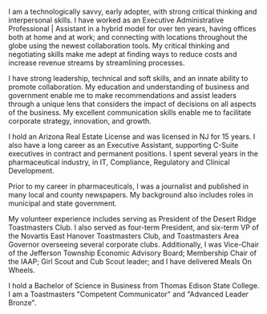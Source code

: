 I am a technologically savvy, early adopter, with strong critical thinking and interpersonal skills.  I have worked as an Executive Administrative Professional | Assistant in a hybrid model for over ten years, having offices both at home and at work; and connecting with locations throughout the globe using the newest collaboration tools.  My critical thinking and negotiating skills make me adept at finding ways to reduce costs and increase revenue streams by streamlining processes.

I have strong leadership, technical and soft skills, and an innate ability to promote collaboration. My education and understanding of business and government enable me to make recommendations and assist leaders through a unique lens that considers the impact of decisions on all aspects of the business.  My excellent communication skills enable me to facilitate corporate strategy, innovation, and growth.

I hold an Arizona Real Estate License and was licensed in NJ for 15 years. I also have a long career as an Executive Assistant, supporting C-Suite executives in contract and permanent positions. I spent several years in the pharmaceutical industry, in IT, Compliance, Regulatory and Clinical Development. 

Prior to my career in pharmaceuticals, I was a journalist and published in many local and county newspapers. My background also includes roles in municipal and state government.  

My volunteer experience includes serving as President of the Desert Ridge Toastmasters Club.  I also served as four-term President, and six-term VP of the Novartis East Hanover Toastmasters Club, and Toastmasters Area Governor overseeing several corporate clubs.  Additionally, I was Vice-Chair of the Jefferson Township Economic Advisory Board; Membership Chair of the IAAP; Girl Scout and Cub Scout leader; and I have delivered Meals On Wheels.

I hold a Bachelor of Science in Business from Thomas Edison State College.  I am a Toastmasters "Competent Communicator" and "Advanced Leader Bronze".

